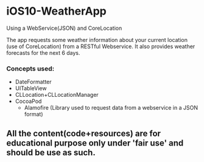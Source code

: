 # iOS10-WeatherApp
Using a WebService(JSON) and CoreLocation

The app requests some weather information about your current location (use of CoreLocation) from a RESTful Webservice.
It also provides weather forecasts for the next 6 days.

### Concepts used:
* DateFormatter
* UITableView
* CLLocation+CLLocationManager
* CocoaPod
  * Alamofire (Library used to request data from a webservice in a JSON format)

## All the content(code+resources) are for educational purpose only under 'fair use' and should be use as such.
